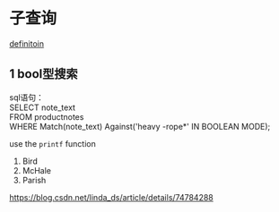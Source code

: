 # 子查询 #

[definitoin](https://baike.baidu.com/item/%E5%AD%90%E6%9F%A5%E8%AF%A2)


## 1 bool型搜索 ##

sql语句：   
SELECT note_text  
FROM productnotes  
WHERE Match(note_text) Against('heavy -rope*' IN BOOLEAN MODE);

use the `printf` function

<ol>
<li>Bird</li>
<li>McHale</li>
<li>Parish</li>
</ol>
          
<https://blog.csdn.net/linda_ds/article/details/74784288>
